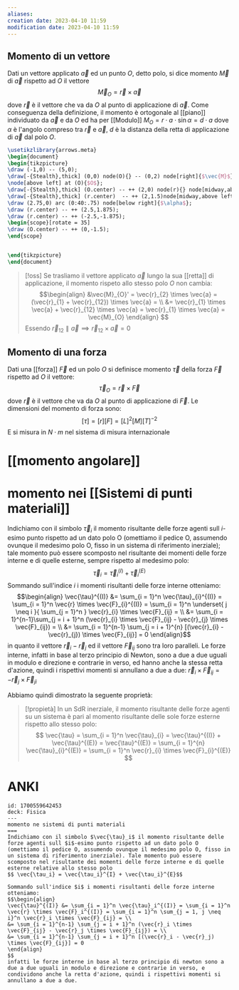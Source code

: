 ```yaml
---
aliases: 
creation date: 2023-04-10 11:59
modification date: 2023-04-10 11:59
---
```


## Momento di un vettore
Dati un vettore applicato $\vec{a}$ ed un punto $O$, detto polo, si dice momento $\vec{M}$ di $\vec{a}$ rispetto ad $O$ il vettore
$$
\vec{M}_{O} = \vec{r} \times \vec{a}
$$
dove $\vec{r}$ è il vettore che va da $O$ al punto di applicazione di $\vec{a}$. Come conseguenza della definizione, il momento è ortogonale al [[piano]] individuato da $\vec{a}$ e da $O$ ed ha per [[Modulo]] $M_{O} = r \cdot a \cdot \sin \alpha = d \cdot a$ dove $\alpha$ è l'angolo compreso tra $\vec{r}$ e $\vec{a}$, $d$ è la distanza della retta di applicazione di $\vec{a}$ dal polo $O$.

```tikz
\usetikzlibrary{arrows.meta}
\begin{document}
\begin{tikzpicture}
\draw (-1,0) -- (5,0);
\draw[-{Stealth},thick] (0,0) node(O){} -- (0,2) node[right]{$\vec{M}$};
\node[above left] at (O){$O$};
\draw[-{Stealth},thick] (O.center) -- ++ (2,0) node(r){} node[midway,above]{$\vec{r}$};
\draw[-{Stealth},thick] (r.center)  -- ++ (2,1.5)node[midway,above left]{$\vec{a}$};
\draw (2.75,0) arc (0:40:.75) node[below right]{$\alpha$};
\draw (r.center) -- ++ (2.5,1.875);
\draw (r.center) -- ++ (-2.5,-1.875);
\begin{scope}[rotate = 35]
\draw (O.center) -- ++ (0,-1.5);
\end{scope}


\end{tikzpicture}
\end{document}
```

>[!oss]
>Se trasliamo il vettore applicato $\vec{a}$ lungo la sua [[retta]] di applicazione, il momento rispeto allo stesso polo $O$ non cambia:
>$$\begin{align}
> &\vec{M}_{O}' = \vec{r}_{2} \times \vec{a} = (\vec{r}_{1} + \vec{r}_{12}) \times \vec{a} = \\
> &= \vec{r}_{1} \times \vec{a} + \vec{r}_{12} \times \vec{a} = \vec{r}_{1} \times \vec{a} = \vec{M}_{O}
>\end{align} $$
>Essendo $\vec{r}_{12} \parallel \vec{a} \implies \vec{r}_{12} \times \vec{a} = 0$


## Momento di una forza
Dati una [[forza]] $\vec{F}$ ed un polo $O$ si definisce momento $\vec{\tau}$ della forza $\vec{F}$ rispetto ad $O$ il vettore:
$$\vec{\tau}_{O} = \vec{r} \times \vec{F}$$
dove $\vec{r}$ è il vettore che va da $O$ al punto di applicazione di $\vec{F}$. Le dimensioni del momento di forza sono:
$$
[\tau] = [r][F] = [L]^2 [M][T]^{-2}
$$
E si misura in $N \cdot m$ nel sistema di misura internazionale


# [[momento angolare]]

# momento nei [[Sistemi di punti materiali]]
Indichiamo con il simbolo $\vec{\tau}_{i}$ il momento risultante delle forze agenti sull $i$-esimo punto rispetto ad un dato polo $\text{O}$ (omettiamo il pedice $\text{O}$, assumendo ovunque il medesimo polo $\text{O}$, fisso in un sistema di riferimento inerziale); tale momento può essere scomposto nel risultante dei momenti delle forze interne e di quelle esterne, sempre rispetto al medesimo polo:
$$ \vec{\tau}_{i}= \vec{\tau}_{i}^{(I)} + \vec{\tau}_{i}^{(E)} $$
Sommando sull'indice $i$ i momenti risultanti delle forze interne otteniamo:
$$\begin{align}
 \vec{\tau}^{(I)} &= \sum_{i = 1}^n \vec{\tau}_{i}^{(I)} = \sum_{i = 1}^n \vec{r} \times \vec{F}_{i}^{(I)} = \sum_{i = 1}^n \underset{ j \neq i }{ \sum_{j = 1}^n } \vec{r}_{i} \times \vec{F}_{ij} = \\
&= \sum_{i = 1}^{n-1}\sum_{j = i + 1}^n (\vec{r}_{i} \times \vec{F}_{ij} - \vec{r}_{j} \times \vec{F}_{ij}) = \\
&= \sum_{i = 1}^{n-1} \sum_{j = i + 1}^{n} [(\vec{r}_{i} - \vec{r}_{j}) \times \vec{F}_{ij}] = 0
\end{align}$$
in quanto il vettore $\vec{r}_{i} - \vec{r}_{j}$ ed il vettore $\vec{F}_{ij}$ sono tra loro paralleli.
Le forze interne, infatti in base al terzo principio di Newton, sono a due a due uguali in modulo e direzione e contrarie in verso, ed hanno anche la stessa retta d'azione, quindi i rispettivi momenti si annullano a due a due: $\vec{r}_{i} \times \vec{F}_{ij} = -\vec{r}_{j} \times \vec{F}_{ji}$

Abbiamo quindi dimostrato la seguente proprietà:

>[!propietà]
>In un SdR inerziale, il momento risultante delle forze agenti su un sistema è pari al momento risultante delle sole forze esterne rispetto allo stesso polo:
>$$ \vec{\tau} = \sum_{i = 1}^n \vec{\tau}_{i} = \vec{\tau}^{(I)} + \vec{\tau}^{(E)} = \vec{\tau}^{(E)} = \sum_{i = 1}^{n} \vec{\tau}_{i}^{(E)} = \sum_{i = 1}^n \vec{r}_{i} \times \vec{F}_{i}^{(E)} $$


# ANKI

```anki
id: 1700559642453
deck: Fisica
---
momento ne sistemi di punti materiali
===
Indichiamo con il simbolo $\vec{\tau}_i$ il momento risultante delle forze agenti sull $i$-esimo punto rispetto ad un dato polo O (omettiamo il pedice O, assumendo ovunque il medesimo polo O, fisso in un sistema di riferimento inerziale). Tale momento può essere scomposto nel risultante dei momenti delle forze interne e di quelle esterne relative allo stesso polo
$$ \vec{\tau_i} = \vec{\tau_i}^{I} + \vec{\tau_i}^{E}$$

Sommando sull'indice $i$ i momenti risultanti delle forze interne otteniamo:
$$\begin{align}
\vec{\tau}^{(I)} &= \sum_{i = 1}^n \vec{\tau}_i^{(I)} = \sum_{i = 1}^n \vec{r} \times \vec{F}_i^{(I)} = \sum_{i = 1}^n \sum_{j = 1, j \neq i}^n \vec{r}_i \times \vec{F}_{ij} = \\
&= \sum_{i = 1}^{n-1} \sum_{j = i + 1}^n (\vec{r}_i \times \vec{F}_{ij} - \vec{r}_j \times \vec{F}_{ij}) = \\
&= \sum_{i = 1}^{n-1} \sum_{j = i + 1}^n [(\vec{r}_i - \vec{r}_j) \times \vec{F}_{ij}] = 0
\end{align}
$$
infatti le forze interne in base al terzo principio di newton sono a due a due uguali in modulo e direzione e contrarie in verso, e condividono anche la retta d'azione, quindi i rispettivi momenti si annullano a due a due.
```
